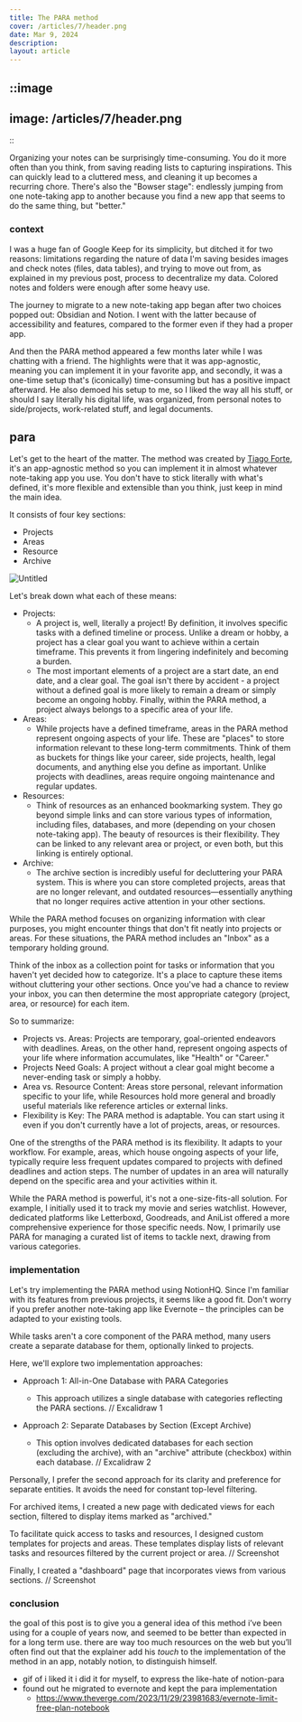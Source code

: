 ```yaml
---
title: The PARA method
cover: /articles/7/header.png
date: Mar 9, 2024
description: 
layout: article
---
```


::image
---
image: /articles/7/header.png
---
::

Organizing your notes can be surprisingly time-consuming. You do it more often than you think, from saving reading lists to capturing inspirations. This can quickly lead to a cluttered mess, and cleaning it up becomes a recurring chore.  There's also the "Bowser stage": endlessly jumping from one note-taking app to another because you find a new app that seems to do the same thing, but "better."

### context

I was a huge fan of Google Keep for its simplicity, but ditched it for two reasons: limitations regarding the nature of data I'm saving besides images and check notes (files, data tables), and trying to move out from, as explained in my previous post, process to decentralize my data. Colored notes and folders were enough after some heavy use.

The journey to migrate to a new note-taking app began after two choices popped out: Obsidian and Notion. I went with the latter because of accessibility and features, compared to the former even if they had a proper app.

And then the PARA method appeared a few months later while I was chatting with a friend. The highlights were that it was app-agnostic, meaning you can implement it in your favorite app, and secondly, it was a one-time setup that's (iconically) time-consuming but has a positive impact afterward. He also demoed his setup to me, so I liked the way all his stuff, or should I say literally his digital life, was organized, from personal notes to side/projects, work-related stuff, and legal documents.

## para

Let's get to the heart of the matter. The method was created by [Tiago Forte](https://fortelabs.com/blog/how-to-build-a-second-brain/),  it's an app-agnostic method so you can implement it in almost whatever note-taking app you use. You don't have to stick literally with what's defined, it's more flexible and extensible than you think, just keep in mind the main idea.

It consists of four key sections:

- Projects
- Areas
- Resource
- Archive

![Untitled](https://s3-us-west-2.amazonaws.com/secure.notion-static.com/364b4bad-ef0e-4bd2-8953-73afebfce73e/Untitled.png)

Let's break down what each of these means:

- Projects: 
  - A project is, well, literally a project! By definition, it involves specific tasks with a defined timeline or process. Unlike a dream or hobby, a project has a clear goal you want to achieve within a certain timeframe. This prevents it from lingering indefinitely and becoming a burden. 
  - The most important elements of a project are a start date, an end date, and a clear goal.  The goal isn't there by accident - a project without a defined goal is more likely to remain a dream or simply become an ongoing hobby. Finally, within the PARA method, a project always belongs to a specific area of your life.
- Areas: 
  - While projects have a defined timeframe, areas in the PARA method represent ongoing aspects of your life.  These are "places" to store information relevant to these long-term commitments.  Think of them as buckets for things like your career, side projects, health, legal documents, and anything else you define as important. Unlike projects with deadlines, areas require ongoing maintenance and regular updates.
- Resources: 
  - Think of resources as an enhanced bookmarking system. They go beyond simple links and can store various types of information, including files, databases, and more (depending on your chosen note-taking app). The beauty of resources is their flexibility. They can be linked to any relevant area or project, or even both, but this linking is entirely optional.
- Archive: 
  - The archive section is incredibly useful for decluttering your PARA system. This is where you can store completed projects, areas that are no longer relevant, and outdated resources—essentially anything that no longer requires active attention in your other sections.

While the PARA method focuses on organizing information with clear purposes, you might encounter things that don't fit neatly into projects or areas.  For these situations, the PARA method includes an "Inbox" as a temporary holding ground.

Think of the inbox as a collection point for tasks or information that you haven't yet decided how to categorize.  It's a place to capture these items without cluttering your other sections.  Once you've had a chance to review your inbox, you can then determine the most appropriate category (project, area, or resource) for each item.

So to summarize:
- Projects vs. Areas: Projects are temporary, goal-oriented endeavors with deadlines. Areas, on the other hand, represent ongoing aspects of your life where information accumulates, like "Health" or "Career."
- Projects Need Goals: A project without a clear goal might become a never-ending task or simply a hobby.
- Area vs. Resource Content: Areas store personal, relevant information specific to your life, while Resources hold more general and broadly useful materials like reference articles or external links.
- Flexibility is Key: The PARA method is adaptable. You can start using it even if you don't currently have a lot of projects, areas, or resources.

One of the strengths of the PARA method is its flexibility. It adapts to your workflow.  For example, areas, which house ongoing aspects of your life, typically require less frequent updates compared to projects with defined deadlines and action steps. The number of updates in an area will naturally depend on the specific area and your activities within it.

While the PARA method is powerful, it's not a one-size-fits-all solution.  For example, I initially used it to track my movie and series watchlist. However, dedicated platforms like Letterboxd, Goodreads, and AniList offered a more comprehensive experience for those specific needs.  Now, I primarily use PARA for managing a curated list of items to tackle next, drawing from various categories.

### implementation
Let's try implementing the PARA method using NotionHQ. Since I'm familiar with its features from previous projects, it seems like a good fit.  Don't worry if you prefer another note-taking app like Evernote – the principles can be adapted to your existing tools.

While tasks aren't a core component of the PARA method, many users create a separate database for them, optionally linked to projects.

Here, we'll explore two implementation approaches:

- Approach 1: All-in-One Database with PARA Categories
  - This approach utilizes a single database with categories reflecting the PARA sections.
// Excalidraw 1

- Approach 2: Separate Databases by Section (Except Archive)
  - This option involves dedicated databases for each section (excluding the archive), with an "archive" attribute (checkbox) within each database.
// Excalidraw 2

Personally, I prefer the second approach for its clarity and preference for separate entities.  It avoids the need for constant top-level filtering.

For archived items, I created a new page with dedicated views for each section, filtered to display items marked as "archived."

To facilitate quick access to tasks and resources, I designed custom templates for projects and areas. These templates display lists of relevant tasks and resources filtered by the current project or area.
// Screenshot

Finally, I created a "dashboard" page that incorporates views from various sections.
// Screenshot

### conclusion

the goal of this post is to give you a general idea of this method i’ve been using for a couple of years now, and seemed to be better than expected in for a long term use. there are way too much resources on the web but you’ll often find out that the explainer add his *touch* to the implementation of the method in an app, notably notion, to distinguish himself.

- gif of i liked it i did it for myself, to express the like-hate of notion-para
- found out he migrated to evernote and kept the para implementation
    - https://www.theverge.com/2023/11/29/23981683/evernote-limit-free-plan-notebook